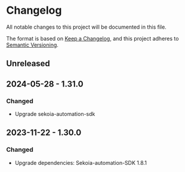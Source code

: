 # Changelog

All notable changes to this project will be documented in this file.

The format is based on [Keep a Changelog](https://keepachangelog.com/en/1.0.0/),
and this project adheres to [Semantic Versioning](https://semver.org/spec/v2.0.0.html).

## Unreleased

## 2024-05-28 - 1.31.0

### Changed

- Upgrade sekoia-automation-sdk

## 2023-11-22 - 1.30.0

### Changed

- Upgrade dependencies: Sekoia-automation-SDK 1.8.1
